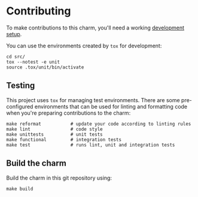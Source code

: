 # Contributing

To make contributions to this charm, you'll need a working [development setup](https://juju.is/docs/sdk/dev-setup).

You can use the environments created by `tox` for development:

```shell
cd src/
tox --notest -e unit
source .tox/unit/bin/activate
```

## Testing

This project uses `tox` for managing test environments. There are some pre-configured environments
that can be used for linting and formatting code when you're preparing contributions to the charm:

```shell
make reformat           # update your code according to linting rules
make lint               # code style
make unittests          # unit tests
make functional         # integration tests
make test               # runs lint, unit and integration tests
```

## Build the charm

Build the charm in this git repository using:

```shell
make build
```

<!-- You may want to include any contribution/style guidelines in this document>
